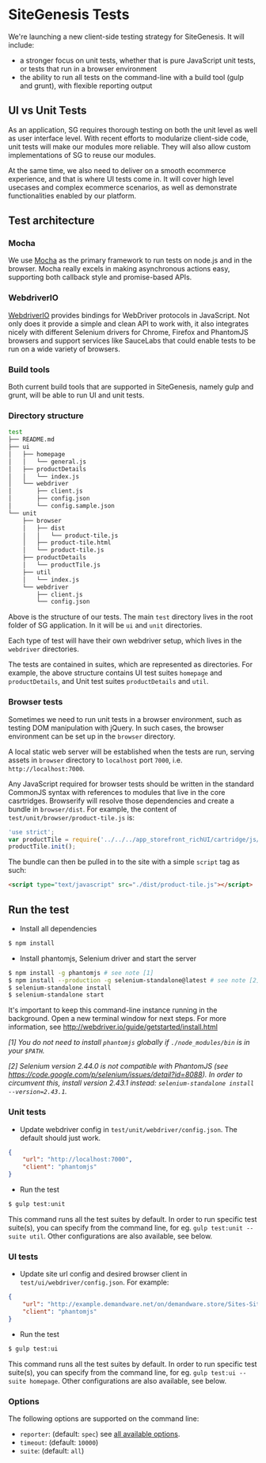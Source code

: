 # SiteGenesis Tests
We're launching a new client-side testing strategy for SiteGenesis. It will include:

- a stronger focus on unit tests, whether that is pure JavaScript unit tests, or tests that run in a browser environment
- the ability to run all tests on the command-line with a build tool (gulp and grunt), with flexible reporting output

## UI vs Unit Tests
As an application, SG requires thorough testing on both the unit level as well as user interface level. With recent efforts to modularize client-side code, unit tests will make our modules more reliable. They will also allow custom implementations of SG to reuse our modules.

At the same time, we also need to deliver on a smooth ecommerce experience, and that is where UI tests come in. It will cover high level usecases and complex ecommerce scenarios, as well as demonstrate functionalities enabled by our platform.

## Test architecture
### Mocha
We use [Mocha](http://mochajs.org) as the primary framework to run tests on node.js and in the browser. Mocha really excels in making asynchronous actions easy, supporting both callback style and promise-based APIs.

### WebdriverIO
[WebdriverIO](http://webdriver.io) provides bindings for WebDriver protocols in JavaScript. Not only does it provide a simple and clean API to work with, it also integrates nicely with different Selenium drivers for Chrome, Firefox and PhantomJS browsers and support services like SauceLabs that could enable tests to be run on a wide variety of browsers.

### Build tools
Both current build tools that are supported in SiteGenesis, namely gulp and grunt, will be able to run UI and unit tests.

### Directory structure

```sh
test
├── README.md
├── ui
│   ├── homepage
│   │   └── general.js
│   ├── productDetails
│   │   └── index.js
│   └── webdriver
│       ├── client.js
│       ├── config.json
│       └── config.sample.json
└── unit
    ├── browser
    │   ├── dist
    │   │   └── product-tile.js
    │   ├── product-tile.html
    │   └── product-tile.js
    ├── productDetails
    │   └── productTile.js
    ├── util
    │   └── index.js
    └── webdriver
        ├── client.js
        └── config.json
```
Above is the structure of our tests. The main `test` directory lives in the root folder of SG application. In it will be `ui` and `unit` directories.

Each type of test will have their own webdriver setup, which lives in the `webdriver` directories.

The tests are contained in suites, which are represented as directories. For example, the above structure contains UI test suites `homepage` and `productDetails`, and Unit test suites `productDetails` and `util`.

### Browser tests

Sometimes we need to run unit tests in a browser environment, such as testing DOM manipulation with jQuery. In such cases, the browser environment can be set up in the `browser` directory.

A local static web server will be established when the tests are run, serving assets in `browser` directory to `localhost` port `7000`, i.e. `http://localhost:7000`.

Any JavaScript required for browser tests should be written in the standard CommonJS syntax with references to modules that live in the core casrtridges. Browserify will resolve those dependencies and create a bundle in `browser/dist`. For example, the content of `test/unit/browser/product-tile.js` is:

```js
'use strict';
var productTile = require('../../../app_storefront_richUI/cartridge/js/product-tile');
productTile.init();
```
The bundle can then be pulled in to the site with a simple `script` tag as such:

```html
<script type="text/javascript" src="./dist/product-tile.js"></script>
```

## Run the test

- Install all dependencies

```sh
$ npm install
```

- Install phantomjs, Selenium driver and start the server

```sh
$ npm install -g phantomjs # see note [1]
$ npm install --production -g selenium-standalone@latest # see note [2]
$ selenium-standalone install
$ selenium-standalone start
```

It's important to keep this command-line instance running in the background. Open a new terminal window for next steps. For more information, see http://webdriver.io/guide/getstarted/install.html

*[1] You do not need to install `phantomjs` globally if `./node_modules/bin` is in your `$PATH`.*

*[2] Selenium version 2.44.0 is not compatible with PhantomJS (see https://code.google.com/p/selenium/issues/detail?id=8088). In order to circumvent this, install version 2.43.1 instead: `selenium-standalone install --version=2.43.1`.*

### Unit tests

- Update webdriver config in `test/unit/webdriver/config.json`. The default should just work.

```json
{
	"url": "http://localhost:7000",
	"client": "phantomjs"
}
```

- Run the test

```sh
$ gulp test:unit
```
This command runs all the test suites by default. In order to run specific test suite(s), you can specify from the command line, for eg. `gulp test:unit --suite util`.
Other configurations are also available, see below.

### UI tests

- Update site url config and desired browser client in `test/ui/webdriver/config.json`. For example:

```json
{
	"url": "http://example.demandware.net/on/demandware.store/Sites-SiteGenesis-Site",
	"client": "phantomjs"
}
```

- Run the test

```sh
$ gulp test:ui
```

This command runs all the test suites by default. In order to run specific test suite(s), you can specify from the command line, for eg. `gulp test:ui --suite homepage`.
Other configurations are also available, see below.

### Options
The following options are supported on the command line:

- `reporter`: (default: `spec`) see [all available options](http://mochajs.org/#reporters).
- `timeout`: (default: `10000`)
- `suite`: (default: `all`)
